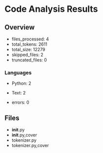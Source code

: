 # Code Analysis Results

## Overview

- files_processed: 4
- total_tokens: 2611
- total_size: 12279
- skipped_files: 2
- truncated_files: 0
### Languages
- Python: 2
- Text: 2

- errors: 0

## Files

- __init__.py
- __init__.py,cover
- tokenizer.py
- tokenizer.py,cover
